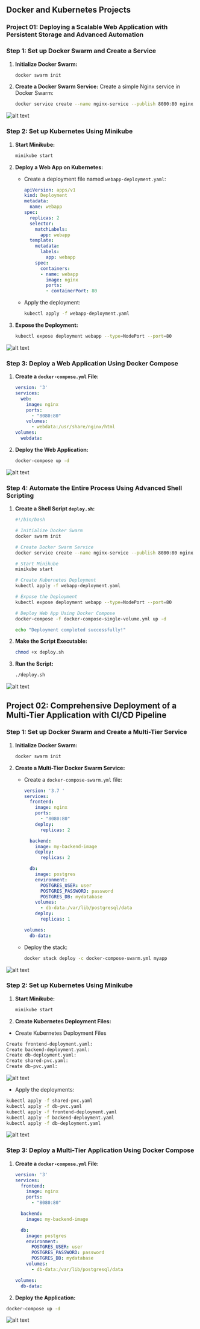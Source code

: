 ## Docker and Kubernetes Projects

### Project 01: Deploying a Scalable Web Application with Persistent Storage and Advanced Automation

### Step 1: Set up Docker Swarm and Create a Service

1. **Initialize Docker Swarm:**
    ```bash
    docker swarm init
    ```

2. **Create a Docker Swarm Service:**
    Create a simple Nginx service in Docker Swarm:
    ```bash
    docker service create --name nginx-service --publish 8080:80 nginx
    ```

![alt text](<images/Screenshot from 2024-07-15 11-04-49.png>)


### Step 2: Set up Kubernetes Using Minikube

1. **Start Minikube:**
    ```bash
    minikube start
    ```

2. **Deploy a Web App on Kubernetes:**
    - Create a deployment file named `webapp-deployment.yaml`:
      ```yaml
      apiVersion: apps/v1
      kind: Deployment
      metadata:
        name: webapp
      spec:
        replicas: 2
        selector:
          matchLabels:
            app: webapp
        template:
          metadata:
            labels:
              app: webapp
          spec:
            containers:
            - name: webapp
              image: nginx
              ports:
              - containerPort: 80
      ```

    - Apply the deployment:
      ```bash
      kubectl apply -f webapp-deployment.yaml
      ```

3. **Expose the Deployment:**
    ```bash
    kubectl expose deployment webapp --type=NodePort --port=80
    ```

![alt text](<images/Screenshot from 2024-07-15 11-07-55.png>)


### Step 3: Deploy a Web Application Using Docker Compose

1. **Create a `docker-compose.yml` File:**
    ```yaml
    version: '3'
    services:
      web:
        image: nginx
        ports:
          - "8080:80"
        volumes:
          - webdata:/usr/share/nginx/html
    volumes:
      webdata:
    ```

2. **Deploy the Web Application:**
    ```bash
    docker-compose up -d
    ```

![alt text](<images/Screenshot from 2024-07-15 11-38-19.png>)


### Step 4: Automate the Entire Process Using Advanced Shell Scripting

1. **Create a Shell Script `deploy.sh`:**
    ```bash
    #!/bin/bash

    # Initialize Docker Swarm
    docker swarm init

    # Create Docker Swarm Service
    docker service create --name nginx-service --publish 8080:80 nginx

    # Start Minikube
    minikube start

    # Create Kubernetes Deployment
    kubectl apply -f webapp-deployment.yaml

    # Expose the Deployment
    kubectl expose deployment webapp --type=NodePort --port=80

    # Deploy Web App Using Docker Compose
    docker-compose -f docker-compose-single-volume.yml up -d

    echo "Deployment completed successfully!"
    ```

2. **Make the Script Executable:**
    ```bash
    chmod +x deploy.sh
    ```

3. **Run the Script:**
    ```bash
    ./deploy.sh
    ```

![alt text](<images/Screenshot from 2024-07-15 11-40-04.png>)



## Project 02: Comprehensive Deployment of a Multi-Tier Application with CI/CD Pipeline

### Step 1: Set up Docker Swarm and Create a Multi-Tier Service

1. **Initialize Docker Swarm:**
    ```bash
    docker swarm init
    ```

2. **Create a Multi-Tier Docker Swarm Service:**
    - Create a `docker-compose-swarm.yml` file:
      ```yaml
      version: '3.7 '
      services:
        frontend:
          image: nginx
          ports:
            - "8080:80"
          deploy:
            replicas: 2

        backend:
          image: my-backend-image
          deploy:
            replicas: 2

        db:
          image: postgres
          environment:
            POSTGRES_USER: user
            POSTGRES_PASSWORD: password
            POSTGRES_DB: mydatabase
          volumes:
            - db-data:/var/lib/postgresql/data
          deploy:
            replicas: 1

      volumes:
        db-data:
      ```

    - Deploy the stack:
      ```bash
      docker stack deploy -c docker-compose-swarm.yml myapp
      ```

![alt text](<images/Screenshot from 2024-07-15 11-52-12.png>)


### Step 2: Set up Kubernetes Using Minikube

1. **Start Minikube:**
    ```bash
    minikube start
    ```

2. **Create Kubernetes Deployment Files:**

- Create Kubernetes Deployment Files
```bash
Create frontend-deployment.yaml:
Create backend-deployment.yaml:
Create db-deployment.yaml:
Create shared-pvc.yaml:
Create db-pvc.yaml:
```

![alt text](<images/Screenshot from 2024-07-15 11-56-31.png>)


- Apply the deployments:
```bash
kubectl apply -f shared-pvc.yaml
kubectl apply -f db-pvc.yaml
kubectl apply -f frontend-deployment.yaml
kubectl apply -f backend-deployment.yaml
kubectl apply -f db-deployment.yaml
```

![alt text](<images/Screenshot from 2024-07-16 00-12-05.png>)


### Step 3: Deploy a Multi-Tier Application Using Docker Compose

1. **Create a `docker-compose.yml` File:**
    ```yaml
    version: '3'
    services:
      frontend:
        image: nginx
        ports:
          - "8080:80"

      backend:
        image: my-backend-image

      db:
        image: postgres
        environment:
          POSTGRES_USER: user
          POSTGRES_PASSWORD: password
          POSTGRES_DB: mydatabase
        volumes:
          - db-data:/var/lib/postgresql/data

    volumes:
      db-data:
    ```

2. **Deploy the Application:**

```bash
docker-compose up -d
```

![alt text](<images/Screenshot from 2024-07-15 22-46-26.png>)